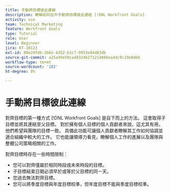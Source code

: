 ```yaml
---
title: 手動將目標彼此連線
description: 瞭解如何在中手動將目標彼此連結 [!DNL Workfront Goals].
activity: use
team: Technical Marketing
feature: Workfront Goals
type: Tutorial
role: User
level: Beginner
jira: KT-10123
exl-id: 00e2dfd6-1b6e-4352-b1c7-9953e84d03db
source-git-commit: a25a49e59ca483246271214886ea4dc9c10e8d66
workflow-type: tm+mt
source-wordcount: '182'
ht-degree: 0%

---
```


# 手動將目標彼此連線

對齊目標的第一種方式 [!DNL Workfront Goals] 是自下而上的方法。 這會取得子目標並將其連結至父目標。 對於擁有個人目標的個人貢獻者來說，這尤其有用，他們希望與團隊的目標一致。 具備此功能可讓個人貢獻者瞭解其工作如何協調並適合組織中較大的工作。 它也能讓領導力看見，瞭解個人工作的進展以及團隊與整體公司策略相關的工作。

對齊目標時存在一些時間限制：

* 您可以對齊僅屬於相同時段或未來時段的目標。
* 子目標結束日期必須早於或等於父目標的同一天。
* 您過去無法對齊目標。
* 您可以將季度目標與年度目標校準，但年度目標不能與季度目標校準。
